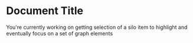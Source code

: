 # Document Title

You're currently working on getting selection of a silo item to highlight and eventually focus on a set of graph elements

